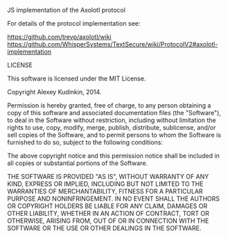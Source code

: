 
JS implementation of the Axolotl protocol

For details of the protocol implementation see:

https://github.com/trevp/axolotl/wiki <br>
https://github.com/WhisperSystems/TextSecure/wiki/ProtocolV2#axolotl-implementation

LICENSE

This software is licensed under the MIT License.

Copyright Alexey Kudinkin, 2014.

Permission is hereby granted, free of charge, to any person obtaining a copy of this software and associated documentation files (the "Software"), to deal in the Software without restriction, including without limitation the rights to use, copy, modify, merge, publish, distribute, sublicense, and/or sell copies of the Software, and to permit persons to whom the Software is furnished to do so, subject to the following conditions:

The above copyright notice and this permission notice shall be included in all copies or substantial portions of the Software.

THE SOFTWARE IS PROVIDED "AS IS", WITHOUT WARRANTY OF ANY KIND, EXPRESS OR IMPLIED, INCLUDING BUT NOT LIMITED TO THE WARRANTIES OF MERCHANTABILITY, FITNESS FOR A PARTICULAR PURPOSE AND NONINFRINGEMENT. IN NO EVENT SHALL THE AUTHORS OR COPYRIGHT HOLDERS BE LIABLE FOR ANY CLAIM, DAMAGES OR OTHER LIABILITY, WHETHER IN AN ACTION OF CONTRACT, TORT OR OTHERWISE, ARISING FROM, OUT OF OR IN CONNECTION WITH THE SOFTWARE OR THE USE OR OTHER DEALINGS IN THE SOFTWARE.